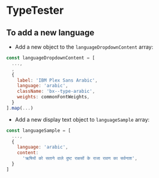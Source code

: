# TypeTester

## To add a new language

- Add a new object to the `languageDropdownContent` array:

```javascript
const languageDropdownContent = [
  ...,
  ,
  {
    label: 'IBM Plex Sans Arabic',
    language: 'arabic',
    className: 'bx--type-arabic',
    weights: commonFontWeights,
  }
].map(...)
```

- Add a new display text object to `languageSample` array:

```javascript
const languageSample = [
  ...,
  {
    language: 'arabic',
    content:
      'ऋषियों को सताने वाले दुष्ट राक्षसों के राजा रावण का सर्वनाश',
  }
]
```
